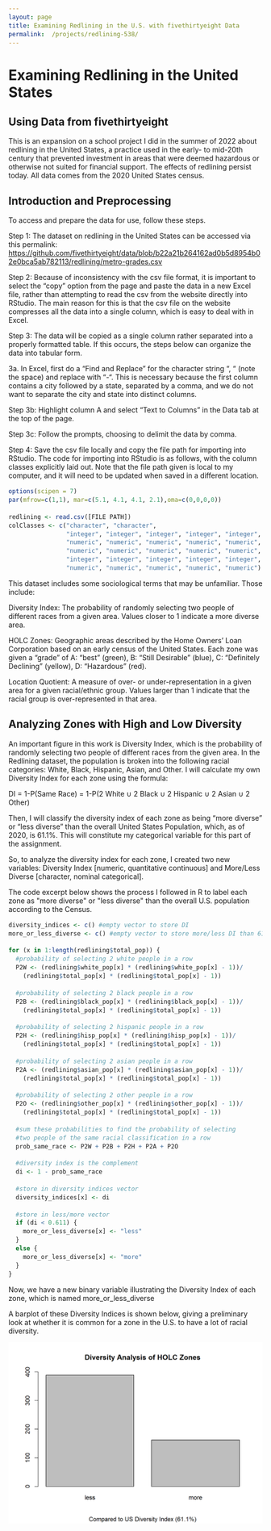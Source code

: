 ```yaml
---
layout: page
title: Examining Redlining in the U.S. with fivethirtyeight Data
permalink:  /projects/redlining-538/
---
```


# Examining Redlining in the United States
## Using Data from fivethirtyeight

This is an expansion on a school project I did in the summer of 2022 about redlining in the United States, a practice used in the early- to mid-20th century that prevented investment in areas that were deemed hazardous or otherwise not suited for financial support. The effects of redlining persist today. All data comes from the 2020 United States census.  

## Introduction and Preprocessing

To access and prepare the data for use, follow these steps.

Step 1: The dataset on redlining in the United States can be accessed via this permalink: https://github.com/fivethirtyeight/data/blob/b22a21b264162ad0b5d8954b02e0bca5ab782113/redlining/metro-grades.csv

Step 2: Because of inconsistency with the csv file format, it is important to select the “copy” option from the page and paste the data in a new Excel file, rather than attempting to read the csv from the website directly into RStudio. The main reason for this is that the csv file on the website compresses all the data into a single column, which is easy to deal with in Excel.

Step 3: The data will be copied as a single column rather separated into a properly formatted table. If this occurs, the steps below can organize the data into tabular form.

3a. In Excel, first do a “Find and Replace” for the character string “, “ (note the space) and replace with “-“. This is necessary because the first column contains a city followed by a state, separated by a comma, and we do not want to separate the city and state into distinct columns.

Step 3b: Highlight column A and select “Text to Columns” in the Data tab at the top of the page.

Step 3c: Follow the prompts, choosing to delimit the data by comma.

Step 4: Save the csv file locally and copy the file path for importing into RStudio. The code for importing into RStudio is as follows, with the column classes explicitly laid out. Note that the file path given is local to my computer, and it will need to be updated when saved in a different location.

```r
options(scipen = 7)
par(mfrow=c(1,1), mar=c(5.1, 4.1, 4.1, 2.1),oma=c(0,0,0,0))

redlining <- read.csv([FILE PATH])
colClasses <- c("character", "character", 
                "integer", "integer", "integer", "integer", "integer", "integer", 
                "numeric", "numeric", "numeric", "numeric", "numeric",
                "numeric", "numeric", "numeric", "numeric", "numeric",
                "integer", "integer", "integer", "integer", "integer",
                "numeric", "numeric", "numeric", "numeric", "numeric")
```

This dataset includes some sociological terms that may be unfamiliar.  Those include: 

Diversity Index: The probability of randomly selecting two people of different races from a given area. Values closer to 1 indicate a more diverse area.

HOLC Zones: Geographic areas described by the Home Owners’ Loan Corporation based on an early census of the United States. Each zone was given a “grade” of A: “best” (green), B: “Still Desirable” (blue), C: “Definitely Declining” (yellow), D: “Hazardous” (red).

Location Quotient: A measure of over- or under-representation in a given area for a given racial/ethnic group. Values larger than 1 indicate that the racial group is over-represented in that area.

## Analyzing Zones with High and Low Diversity

An important figure in this work is Diversity Index, which is the probability of randomly selecting two people of different races from the given area. In the Redlining dataset, the population is broken into the following racial categories: White, Black, Hispanic, Asian, and Other. I will calculate my own Diversity Index for each zone using the formula:

DI = 1-P(Same Race) = 1-P(2 White ∪ 2 Black ∪ 2 Hispanic ∪ 2 Asian ∪ 2 Other)

Then, I will classify the diversity index of each zone as being “more diverse” or “less diverse” than the overall United States Population, which, as of 2020, is 61.1%. This will constitute my categorical variable for this part of the assignment.

So, to analyze the diversity index for each zone, I created two new variables: Diversity Index [numeric, quantitative continuous] and More/Less Diverse [character, nominal categorical].

The code excerpt below shows the process I followed in R to label each zone as "more diverse" or "less diverse" than the overall U.S. population according to the Census. 

```r
diversity_indices <- c() #empty vector to store DI
more_or_less_diverse <- c() #empty vector to store more/less DI than 61.1

for (x in 1:length(redlining$total_pop)) {
  #probability of selecting 2 white people in a row
  P2W <- (redlining$white_pop[x] * (redlining$white_pop[x] - 1))/
    (redlining$total_pop[x] * (redlining$total_pop[x] - 1))
  
  #probability of selecting 2 black people in a row
  P2B <- (redlining$black_pop[x] * (redlining$black_pop[x] - 1))/
    (redlining$total_pop[x] * (redlining$total_pop[x] - 1))
  
  #probability of selecting 2 hispanic people in a row
  P2H <- (redlining$hisp_pop[x] * (redlining$hisp_pop[x] - 1))/
    (redlining$total_pop[x] * (redlining$total_pop[x] - 1))
  
  #probability of selecting 2 asian people in a row
  P2A <- (redlining$asian_pop[x] * (redlining$asian_pop[x] - 1))/
    (redlining$total_pop[x] * (redlining$total_pop[x] - 1))
  
  #probability of selecting 2 other people in a row
  P2O <- (redlining$other_pop[x] * (redlining$other_pop[x] - 1))/
    (redlining$total_pop[x] * (redlining$total_pop[x] - 1))
  
  #sum these probabilities to find the probability of selecting
  #two people of the same racial classification in a row
  prob_same_race <- P2W + P2B + P2H + P2A + P2O
  
  #diversity index is the complement
  di <- 1 - prob_same_race
  
  #store in diversity indices vector
  diversity_indices[x] <- di
  
  #store in less/more vector
  if (di < 0.611) {
    more_or_less_diverse[x] <- "less"
  }
  else {
    more_or_less_diverse[x] <- "more"
  }
}
```

Now, we have a new binary variable illustrating the Diversity Index of each zone, which is named more_or_less_diverse

A barplot of these Diversity Indices is shown below, giving a preliminary look at whether it is common for a zone in the U.S. to have a lot of racial diversity.  

<p align="center">
<div style="flex: 0 0 auto;">
  <img src="assets/img/diversity-analysis-of-holc-zones.png" alt="Diversity Analysis of HOLC Zones" width="750" />
</div>
</p>

